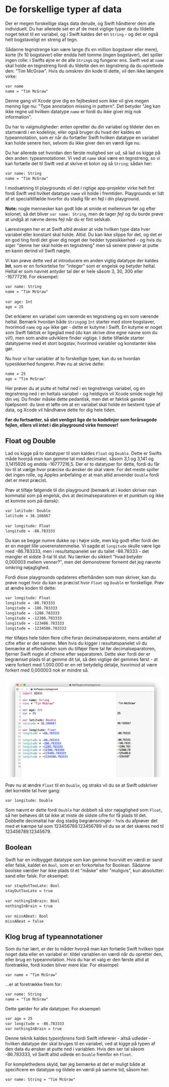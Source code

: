 # De forskellige typer af data

Der er megen forskellige slags data derude, og Swift håndterer dem alle individuelt. Du har allerede set en af de mest vigtige typer da du tildelte noget tekst til en variabel, og i Swift kaldes det en `String` - og det er også helt bogstaveligt en streng af tegn.

Sådanne tegnstrenge kan være lange (fx en million bogstaver eller mere), korte (fx 10 bogstaver) eller endda helt tomme (ingen bogstaver), det spiller ingen rolle: i Swifts øjne er de alle `String`s og fungerer ens. Swift ved at `name` skal holde en tegnstreng fordi du tildelte den en tegnstreng da du oprettede den: "Tim McGraw".  Hvis du omskrev din kode til dette, vil den ikke længere virke:

    var name
    name = "Tim McGraw"

Denne gang vil Xcode give dig en fejlbesked som ikke vil give megen mening lige nu: "Type annotation missing in pattern". Det betyder "Jeg kan ikke regne ud hvilken datatype `name` er fordi du ikke giver mig nok information".

Du har to valgmuligheder: enten opretter du din variabel og tildeler den en startværdi i en kodelinje, eller også bruger du hvad der kaldes en typeannotation, som er når du fortæller Swift hvilken datatype en variabel kan holde senere hen, selvom du ikke giver den en værdi lige nu.

Du har allerede set hvordan den første mulighed ser ud, så lad os kigge på den anden: typeannotationer. Vi ved at `name` skal være en tegnstreng, so vi kan fortælle det til Swift ved at skrive et kolon og så `String`; sådan her:

    var name: String
    name = "Tim McGraw"

I modsætning til playgrounds vil det i rigtige app-projekter virke helt fint fordi Swift ved hvilket datatype `name` vil holde i fremtiden. Playgrounds er lidt af et specialtilfælde hvorfor du stadig får en fejl i din playground.

**Note:** nogle mennesker kan godt lide at smide et mellemrum før og efter kolonet, så det bliver `var name: String`, men de tager *fejl* og du burde prøve at undgå at nævne deres fejl når du er fint selskab.

Lærestregen her er at Swift altid ønsker at vide hvilken type data hver variabel eller konstant skal holde. Altid. Du kan ikke slippe for det, og det er en god ting fordi det giver dig noget der hedder typesikkerhed - og hvis du siger "denne her skal holde en tegnstreng" men så senere prøver at putte en kanin derind vil Swift nægte.

Vi kan prøve dette ved at introducere en anden vigtig datatype der kaldes **Int**, som er en forkortelse for "integer" som er engelsk og betyder heltal. Heltal er som navnet antyder tal der er hele såsom 3, 30, 300 eller -16777216. For eksempel:

    var name: String
    name = "Tim McGraw"

    var age: Int
    age = 25

Det erklærer en variabel som værende en tegnstreng og en som værende heltal. Bemærk hvordan både `String`og `Int` starter med store bogstaver, hvorimod `name` og `age` ikke gør - dette er kutyme i Swift. En kutyme er noget som Swift faktisk er ligeglad med (du kan skrive dine egne navne som du vil!), men som andre udviklere finder vigtige. I dette tilfælde starter datatyperne med et stort bogstav, hvorimod variabler og konstanter ikke gør.

Nu hvor vi har variabler af to forskellige typer, kan du se hvordan typesikkerhed fungerer. Prøv nu at skrive dette:

    name = 25
    age = "Tim McGraw"

Her prøver du at putte et heltal ned i en tegnstrengs variabel, og en tegnstreng ned i en heltals variabel - og heldigvis vil Xcode smide nogle fejl din vej. Du finder måske dette pedantisk, men det er faktisk ganske hjælpsomt: du lave et løfte om at en variabel skal holde en bestemt type af data, og Xcode vil håndhæve dette for dig hele tiden.

**Før du fortsætter, så slet venligst lige de to kodelinjer som forårsagede fejlen, ellers vil intet i din playground virke fremover!**

## Float og Double

Lad os kigge på to datatyper til som kaldes `Float` og `Double`. Dette er Swifts måde hvorpå man kan gemme tal med decimaler, såsom 3,1 og 3,141 og 3,1415926 og endda -16777216,5. Der er to datatyper for dette, fordi du får lov til at vælge hvor præcise du ønsker de skal være. For det meste spiller det ingen rolle, og Apples anbefaling er at man altid anvender `Double` fordi det er mest præcist.

Prøv at tilføje følgende til din playground (bemærk at i koden skriver man kommatal som på engelsk, dvs at decimalseparatoren er et punktum og ikke et komme som på dansk):

    var latitude: Double
    latitude = 36.166667

    var longitude: Float
    longitude = -86.783333

Du kan se begge numre dukke op i højre side, men kig godt efter fordi der er en meget lille uoverenstemmelse. Vi sagde at `longitude` skulle være lige med -86.783333, men i resultatspanelet ser du tallet -86.78333 - det mangler et sidste 3-tal til slut. Nu tænker du sikkert "hvad betyder 0,000003 mellem venner?", men det demonstrerer fornemt det jeg nævnte omkring nøjagtighed.

Fordi disse playgrounds opdateres efterhånden som man skriver, kan du prøve noget hvor du kan se præcist hvor `Float` og `Double` er forskellige. Prøv at ændre koden til dette:

    var longitude: Float
    longitude = -86.783333
    longitude = -186.783333
    longitude = -1286.783333
    longitude = -12386.783333
    longitude = -123486.783333
    longitude = -1234586.783333

Her tilføjes hele tiden flere cifre foran decimalseparatoren, mens antallet af cifre efter er det samme. Men hvis du kigger i resultatspanelet vil du bemærke at efterhånden som du tilføjer flere tal før decimalseparatoren, fjerner Swift nogle af cifrene efter separatoren. Dette sker fordi der er begrænset plads til at gemme dit tal, så den vigtige del gemmes først - at være forkert med 1.000.000 er en ret betydelig detalje, hvorimod at være forkert med 0,000003 nok er mindre så.

![I Swift er der plads til mindre data i en Float end i en Double, så du bør altid bruge Double når muligt.](0-4.png)

Prøv nu at ændre `Float` til en `Double`, og straks vil du se at Swift udskriver det korrekte tal hver gang:

    var longitude: Double

Som nævnt er dette fordi `Double` har dobbelt så stor nøjagtighed som `Float`, så her behøves dit tal ikke at miste de sidste cifre for få plads til det. Dobbelte decimaltal har dog stadig begrænsninger - hvis du afprøver det med et kæmpe tal som 123456789.123456789 vil du se at det skæres ned til 123456789.12345679.

## Boolean

Swift har en indbygget datatype som kan gemme hvorvidt en værdi er sand eller falsk, kaldet en `Bool`, som er en forkortelse for Boolean. Sådanne boolske værdier har ikke plads til et "måske" eller "muligvis", kun absolutter: sand eller falsk. For eksempel:

    var stayOutTooLate: Bool
    stayOutTooLate = true

    var nothingInBrain: Bool
    nothingInBrain = true

    var missABeat: Bool
    missABeat = false


## Klog brug af typeannotationer

Som du har lært, er der to måder hvorpå man kan fortælle Swift hvilken type noget data eller en variabel er: tildel variablen en værdi når du opretter den, eller brug en typeannotation. Hvis du har et valg er den første altid at foretrække, fordi koden bliver mere klar. For eksempel:

    var name = "Tim McGraw"

…er at foretrække frem for:

    var name: String
    name = "Tim McGraw"

Dette gælder for alle datatyper. For eksempel:

    var age = 25
    var longitude = -86.783333
    var nothingInBrain = true

Denne teknik kaldes *typeinferens* fordi Swift infererer - altså udleder - hvilken datatype der skal bruges til en variabel, ved at kigge på typen af den data du ønsker at putte ned i variablen. Hvis den ser tal såsom  -86.783333, vil Swift altid udlede en `Double` fremfor en `Float`.

For komplethedens skyld, bør jeg bemærke at det er muligt både at specificere en datatype og tildele en værdi på samme tid, såsom her:

    var name: String = "Tim McGraw"

